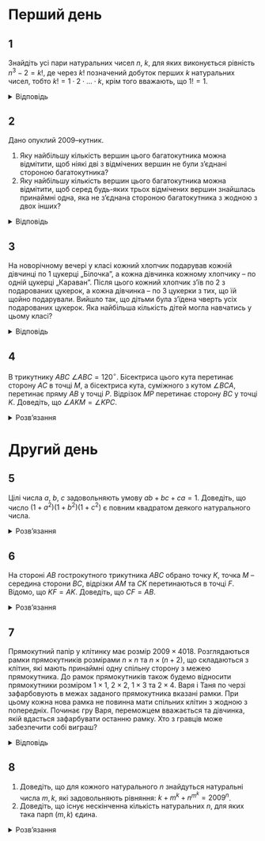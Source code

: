 # Перший день
## 1
Знайдіть усі пари натуральних чисел $n$, $k$, для яких виконується рівність $n^3 -2 = k!$, де через $k!$ позначений добуток перших $k$ натуральних чисел, тобто $k! = 1 \cdot 2 \cdot \ldots \cdot k$, крім того вважають, що $1! = 1$.
<details><summary>Відповідь</summary>

$n = 2$, $k = 3$
<details><summary>Розв’язання</summary>

При $k \geq 2$ сума $(k! + 2)$ кратна 2, тому $n = 2m$. Тоді при $k \geq 4$ у рівності $(2m)^3-k!=2$ ліва частина ділиться на 4, а права – ні. Таким чином, нам залишається перебрати випадки $k = 1, 2, 3$. Простим перебором і знаходимо єдиний розв’язок.
</details></details>

## 2
Дано опуклий 2009–кутник.
1. Яку найбільшу кількість вершин цього багатокутника можна відмітити, щоб ніякі дві з відмічених вершин не були з’єднані стороною багатокутника?
2. Яку найбільшу кількість вершин цього багатокутника можна відмітити, щоб серед будь-яких трьох відмічених вершин знайшлась принаймні одна, яка не з’єднана стороною багатокутника з жодною з двох інших?
<details><summary>Відповідь</summary>

1. 1004;
2. 1339.
<details><summary>Розв’язання</summary>

1. Перенумеруємо усі вершини номерами $1, 2, \ldots, 2009$. Відмітимо усі ті, які мають парні номери: $2, 4, 6, \ldots, 2008$. Покажемо, що більшу кількість відмітити неможливо. Дійсно, наприклад, ми відмітили вершину 1, тоді точно не можуть бути відміченими вершини 2 та 2009. А далі в кожній з тих пар, що залишились: $3 - 4, 5 - 6, \ldots, 2007 - 2008$ можна відмітити щонайбільше по одній вершині, тому максимум і виходить $1003 + 1 = 1004$ вершини.
2. Аналогічно до пункту 1) нам треба відмітити вершини таким чином, щоб серед них не було трьох поспіль. Відмітимо їх таким чином: $1, 2, 4, 5, 7, 8, \ldots, 2005, 2006, 2008$, тобто до відмічених не включаються усі вершини, які кратні 3, та вершина з номером 2009. Таким чином усього 1339 вершини. Покажемо, що більше обрати не можна. Зрозуміло, що ми обов’язково виберемо принаймні дві сусідні вершини, нехай це 1 та 2, тоді точно не будуть включені до відмічених вершини з номерами 3 та 2009, а далі з кожної з наведеної трійки вершин можна обрати щонайбільше по дві: $4 - 6, 7 - 9, 2005 - 2007$. Ще можна відмітити також вершину 2008. Таким чином максимум можна відмітити 1339 вершин.
</details></details>

## 3
На новорічному вечері у класі кожний хлопчик подарував кожній дівчинці по 1 цукерці „Білочка”, а кожна дівчинка кожному хлопчику – по одній цукерці „Караван”. Після цього кожний хлопчик з’їв по 2 з подарованих цукерок, а кожна дівчинка – по 3 цукерки з тих, що їй щойно подарували. Вийшло так, що дітьми була з’їдена чверть усіх подарованих цукерок. Яка найбільша кількість дітей могла навчатись у цьому класі?
<details><summary>Відповідь</summary>
35
<details><summary>Розв’язання</summary>

Нехай у класі хлопчиків $x$, а дівчат – $y$, тоді з умов задачі маємо таку рівність: $2xy = 4(3y + 2x)$, з якої маємо таке: $xy - 6y - 4x = 0$ або $(x - 6)(y - 4) = 24$. Достатньо далі переглянути усі дільники числа 24 і одержати різні можливі відповіді, серед яких максимальне значення $(x + y)$ буде для двох випадків: $\begin{cases} x - 6 = 1, \\ y - 4 = 24, \end{cases}$ або $\begin{cases} x - 6 = 24, \\ y - 4 = 1, \end{cases}$ для кожного з них відповідь буде: $x + y = 7 + 28 = 30 + 5 = 35$.
</details></details>

## 4
В трикутнику $ABC$ $\angle ABC = 120^\circ$. Бісектриса цього кута перетинає сторону $AC$ в точці $M$, а бісектриса кута, суміжного з кутом $\angle BCA$, перетинає пряму $AB$ у точці $P$. Відрізок $MP$ перетинає сторону $BC$ у точці $K$. Доведіть, що $\angle AKM = \angle KPC$.
<details><summary>Розв’язання</summary>

Покажемо, що $AK$ – бісектриса $\angle BAM$. Точка $P$ рівновіддалена від прямих $BC$ і $AC$, а також від прямих $BM$ і $BC$, оскільки $\angle ABM = \angle MBC = \angle CBP = 60^\circ$. Тому точка $P$ – рівновіддалена від прямих $BM$ і $MC$, отже точка $P$ належить бісектрисі $\angle BMC$. Тому точка $K$ рівновіддалена від прямих $AC$ і $BM$, а також від $BM$ і $AP$, тому $AK$ – бісектриса $\angle BAC$.

Позначимо $\angle BAK = \angle KAC = \alpha$, тоді послідовно обчислюємо: $\angle KMC = \frac{1}{2} \angle BMC =\frac{1}{2}(60^\circ + 2\alpha) = 30^\circ + \alpha$. $\angle BCA = 60^\circ - 2\alpha$, $\angle BCP = \frac{1}{2}(180^\circ - 60^\circ + 2\alpha) = 60^\circ + \alpha$, $\angle ACP = 60^\circ - 2\alpha + 60^\circ + \alpha = 120^\circ - \alpha$. $\angle MPC = 180^\circ - (120^\circ - \alpha + 30^\circ + \alpha) = 30^\circ$; $\angle AKM = 180^\circ - \angle AMK - \alpha = \angle KMC - \alpha = 30^\circ + \alpha - \alpha = 30^\circ = \angle MPC$, що й треба було довести.
</details>

# Другий день
## 5
Цілі числа $a$, $b$, $c$ задовольняють умову $ab + bc + ca =1$. Доведіть, що число $(1+a^2)(1+b^2)(1+c^2)$ є повним квадратом деякого натурального числа.
<details><summary>Розв’язання</summary>

Додамо до рівності $a^2$, тоді маємо: $a^2+ab+bc+ca=1+a^2$ або $(a + b)(a + c) = 1 + a^2$. Аналогічно: $(a+b)(b + c) = 1 + b^2$ та $(c+b)(a + c) = 1 + c^2. Якщо тепер усі рівності перемножити, одержимо, що $(1+a^2)(1+b^2)(1+c^2)=\left((a+b)(b+c)(a+c)\right)^2$, що й треба було довести.
</details>

## 6
На стороні $AB$ гострокутного трикутника $ABC$ обрано точку $K$, точка $M$ – середина сторони $BC$, відрізки $AM$ та $CK$ перетинаються в точці $F$. Відомо, що $KF = AK$. Доведіть, що $CF = AB$.
<details><summary>Розв’язання</summary>

На промені $AM$ оберемо таку точку $Q$, що $MQ = AM$. Тоді $ACQB$ – паралелограм і $\angle KAF = \angle FQC =\angle CFQ\implies CF=CQ=AB$, що й треба було довести
</details>

## 7
Прямокутний папір у клітинку має розмір $2009\times 4018$. Розглядаються рамки прямокутників розмірами $n\times n$ та $n\times (n+2)$, що складаються з клітин, які мають принаймні одну спільну сторону з межею прямокутника. До рамок прямокутників також будемо відносити прямокутники розміром $1\times 1$, $2\times 2$, $1\times 3$ та $2\times 4$. Варя і Таня по черзі зафарбовують в межах заданого прямокутника вказані рамки. При цьому кожна нова рамка не повинна мати спільних клітин з жодною з попередніх. Починає гру Варя, переможцем вважається та дівчинка, якій вдасться зафарбувати останню рамку. Хто з гравців може забезпечити собі виграш?
<details><summary>Відповідь</summary>
Перемагає Варя.
<details><summary>Розв’язання</summary>

Першим ходом Варя розбиває папір $2009\times 4018$ на два однакових прямокутники розміру $2007\times 2009$, фарбуючи прямокутник розміром $2009\times 2011$, ходом зображеним на рис.10. Далі Варя просто повторює ходи Тані на іншому прямокутнику.
</details></details>

## 8
1. Доведіть, що для кожного натурального $n$ знайдуться натуральні числа $m, k$, які задовольняють рівняння: $k + m^k + n^{m^k} = 2009^n$.
2. Доведіть, що існує нескінченна кількість натуральних $n$, для яких така парп $(m, k)$ єдина.
<details><summary>Розв’язання</summary>

1. Покладемо $m = 1$, тоді одержимо: $k + 1 + n^1 = 2009^n$, або $k = 2009^n - 1 - n$. Зрозуміло, що це і є розв'язок: $(n, m, k) = (n, 1, 2009^n - n - 1)$.
2. Якщо $m = 1$, рівняння зводиться до: $k + 1 + n = 2009^n$, яке виконується при єдиному значенні $k$. Отже, нові розв'язки можуть існувати лише за умови $m \ge 2$.
    
    Розглянемо $n = 2009^s$, де $s$ – натуральне. Тоді: $2009^{sm^k} < k + m^k + n^{m^k} = 2009^{2009^s}$, звідки: $s \cdot m^k < 2009^s$, тобто: $m^k < 2009^s$. Скористаємося наступною лемою:
    
    **Лема:** Для будь-якого натурального $n$ виконується нерівність: $2^n \geq n$.

    З цієї леми випливає, що при $m \geq 2$: $m^k \geq 2^k \geq k$, тобто: $k + m^k < 2009^s + 2009^s = 2\cdot 2009^s$. Але $k+m^k= 2009^{2009^s} - n^{m^k} = 2009^{2009^s} - 2009^{s\cdot m^k}$. Оскільки: $2009^s > 2 \cdot 1000^s > 2 \cdot 2^s \geq 2s$, а $m\ge 2$, то вираз справа ділиться на $2009^{2s}$. В той же час: $1 < k + m^k < 2 \cdot 2009^s$ не може ділитися на $2009^{2s}$, тобто для таких $n$ розв'язок єдиний. І очевидно, що таких $n$ нескінченно багато.
</details>
